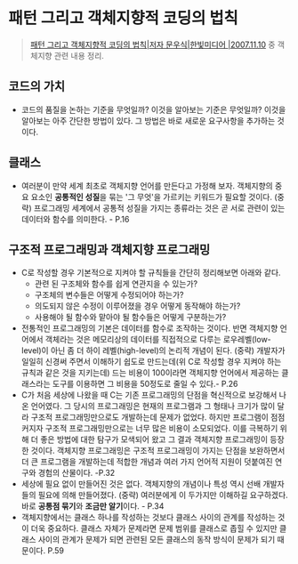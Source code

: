 # 패턴 그리고 객체지향적 코딩의 법칙

> [패턴 그리고 객체지향적 코딩의 법칙|저자 문우식|한빛미디어 |2007.11.10](http://book.naver.com/bookdb/book_detail.nhn?bid=3310873) 중 객체지향 관련 내용 정리.



## 코드의 가치

- 코드의 품질을 논하는 기준을 무엇일까? 이것을 알아보는 기준은 무엇일까? 이것을 알아보는 아주 간단한 방법이 있다. 그 방법은 바로 새로운 요구사항을 추가하는 것이다.



## 클래스

- 여러분이 만약 세계 최초로 객체지향 언어를 만든다고 가정해 보자. 객체지향의 중요 요소인 **공통적인 성질**을 묶는 '그 무엇'을 가르키는 키워드가 필요할 것이다. (중략) 프로그래밍 세계에서 공통적 성질을 가지는 종류라는 것은 곧 서로 관련이 있는 데이터와 함수를 의미한다. - P.16



## 구조적 프로그래밍과 객체지향 프로그래밍

- C로 작성할 경우 기본적으로 지켜야 할 규칙들을 간단히 정리해보면 아래와 같다. 
  - 관련 된 구조체와 함수를 쉽게 연관지을 수 있는가?
  - 구조체의 변수들은 어떻게 수정되어야 하는가?
  - 의도되지 않은 수정이 이루어졌을 경우 어떻게 동작해야 하는가?
  - 사용해야 될 함수와 맡아야 될 함수들은 어떻게 구분하는가?
- 전통적인 프로그래밍의 기본은 데이터를 함수로 조작하는 것이다. 반면 객체지향 언어에서 객체라는 것은 메모리상의 데이터를 직접적으로 다루는 로우레벨(low-level)이 아닌 좀 더 하이 레벨(high-level)의 논리적 개념이 된다. (중략) 개발자가 일일히 신경써 주면서 이해하기 쉽도로 만드는데(위 C로 작성할 경우 지켜야 하는 규칙과 같은 것을 지키는데) 드는 비용이 100이라면 객체지향 언어에서 제공하는 클래스라는 도구를 이용하면 그 비용을 50정도로 줄일 수 있다.- P.26
- C가 처음 세상에 나왔을 때 C는 기존 프로그래밍의 단점을 혁신적으로 보강해서 나온 언어였다. 그 당시의 프로그래밍은 현재의 프로그램과 그 형태나 크기가 많이 달라 구조적 프로그래밍만으로도 개발하는데 문제가 없었다. 하지만 프로그램이 점점 커지자 구조적 프로그래밍만으로는 너무 많은 비용이 소모되었다. 이를 극복하기 위해 더 좋은 방법에 대한 탐구가 모색되어 왔고 그 결과 객체지향 프로그래밍이 등장한 것이다. 객체지향 프로그래밍은 구조적 프로그래밍이 가지는 단점을 보완하면서 더 큰 프로그램을 개발하는데 적합한 개념과 여러 가지 언어적 지원이 덧붙여진 연구와 경험의 산물이다. -P.32
- 세상에 필요 없이 만들어진 것은 없다. 객체지향의 개념이나 특성 역시 선배 개발자들의 필요에 의해 만들어졌다. (중략) 여러분에게 이 두가지만 이해하길 요구하겠다. 바로 **공통점 묶기**와 **조금만 알기**이다. - P.34
- 객체지향에서는 클래스 하나를 작성하는 것보다 클래스 사이의 관계를 작성하는 것이 더욱 중요하다. 클래스 자체가 문제라면 문제 범위를 클래스로 좁힐 수 있지만 클래스 사이의 관계가 문제가 되면 관련된 모든 클래스의 동작 방식이 문제가 되기 때문이다. P.59